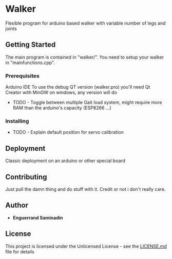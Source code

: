# Walker

Flexible program for arduino based walker with variable number of legs and joints

## Getting Started

The main program is contained in "walker/". You need to setup your walker in "mainfunctions.cpp".

### Prerequisites

Arduino IDE
To use the debug QT version (walker.pro) you'll need Qt Creator with MinGW on windows, any version will do
- TODO - Toggle between multiple Gait load system, might require more RAM than the arduino's capacity (ESP8266 ...)

### Installing

- TODO - Explain default position for servo calibration

## Deployment

Classic deployment on an arduino or other special board

## Contributing

Just pull the damn thing and do stuff with it. Credit or not i don't really care.

## Author

* **Enguerrand Saminadin**

## License

This project is licensed under the Unlicensed License - see the [LICENSE.md](LICENSE.md) file for details
